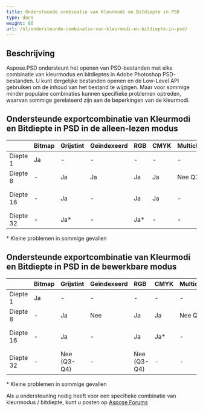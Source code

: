 ```yaml
---
title: Ondersteunde combinatie van Kleurmodi en Bitdiepte in PSD
type: docs
weight: 80
url: /nl/ondersteunde-combinatie-van-kleurmodi-en-bitdiepte-in-psd/
---
```


## **Beschrijving**
Aspose.PSD ondersteunt het openen van PSD-bestanden met elke combinatie van kleurmodus en bitdieptes in Adobe Photoshop PSD-bestanden. U kunt dergelijke bestanden openen en de Low-Level API gebruiken om de inhoud van het bestand te wijzigen. Maar voor sommige minder populaire combinaties kunnen specifieke problemen optreden, waarvan sommige gerelateerd zijn aan de beperkingen van de kleurmodi.

## **Ondersteunde exportcombinatie van Kleurmodi en Bitdiepte in PSD in de alleen-lezen modus**

| |Bitmap|Grijstint|Geïndexeerd|RGB|CMYK|Multichannel|Duotoon|Lab|
| :- | :- | :- | :- | :- | :- | :- | :- | :- |
|Diepte 1|Ja[](https://issue.kharkov.dynabic.com/issues/PSDNET-283)|-|-|-|-|-|-|-|
|Diepte 8|-|Ja|Ja|Ja|Ja|Nee Q3-Q4|Nee Q3-Q4|Ja[](https://issue.kharkov.dynabic.com/issues/PSDNET-290)|
|Diepte 16|-|Ja|-|Ja|Ja|-[](https://issue.kharkov.dynabic.com/issues/PSDNET-287)|-|Nee (Q3-Q4)|
|Diepte 32|-|Ja*[](https://issue.kharkov.dynabic.com/issues/PSDNET-125)|-|Ja*|-[](https://issue.kharkov.dynabic.com/issues/PSDNET-285)|-[](https://issue.kharkov.dynabic.com/issues/PSDNET-288)|-|-|
\* Kleine problemen in sommige gevallen

## **Ondersteunde exportcombinatie van Kleurmodi en Bitdiepte in PSD in de bewerkbare modus**

| |Bitmap|Grijstint|Geïndexeerd|RGB|CMYK|Multichannel|Duotoon|Lab|
| :- | :- | :- | :- | :- | :- | :- | :- | :- |
|Diepte 1|Ja|-|-|-|-|-|-|-|
|Diepte 8|-|Ja|Nee|Ja|Ja|Nee Q3-Q4|Nee Q3-Q4|Ja*|
|Diepte 16|-|Ja|-|Ja|Ja*|-|-|Nee (Q3-Q4)|
|Diepte 32|-|Nee (Q3-Q4)|-|Nee (Q3-Q4)|-|-|-|-|
\* Kleine problemen in sommige gevallen

Als u ondersteuning nodig heeft voor een specifieke combinatie van kleurmodus / bitdiepte, kunt u posten op [Aspose Forums](https://forum.aspose.com/c/psd)
